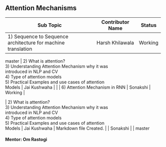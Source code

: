 ## Attention Mechanisms

| Sub Topic | Contributor Name | Status     |
| --------- | ---------------- | ---------- |
| 1) Sequence to Sequence architecture for machine<br>translation                                                                                                                                   | Harsh Khilawala | Working |
 master
| 2) What is attention?<br>3) Understanding Attention Mechanism why it was<br>introduced in NLP and CV<br>4) Type of attention models<br>5) Practical Examples and use cases of attention<br>Models | Jai Kushwaha    |  |
| 6) Attention Mechanism in RNN                                                                                                                                                                     | Sonakshi        | Working |

| 2) What is attention?<br>3) Understanding Attention Mechanism why it was<br>introduced in NLP and CV<br>4) Type of attention models<br>5) Practical Examples and use cases of attention<br>Models | Jai Kushwaha    | Markdown file Created.   |
                                                                                                                                                                     | Sonakshi        |  |
master

#### Mentor: Om Rastogi
